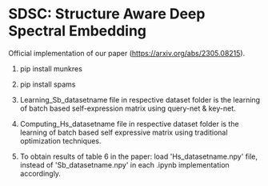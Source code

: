 # SDSC: Structure Aware Deep Spectral Embedding

Official implementation of our paper (https://arxiv.org/abs/2305.08215).
1. pip  install munkres
2. pip install spams

3. Learning_Sb_datasetname file in respective dataset folder is the learning of batch based self-expression matrix using query-net & key-net. 
4. Computing_Hs_datasetname file in respective dataset folder is the learning of batch based self expressive matrix using traditional optimization techniques. 
5. To obtain results of table 6 in the paper:
    load 'Hs_datasetname.npy' file, instead of 'Sb_datasetname.npy' in each .ipynb implementation accordingly. 
